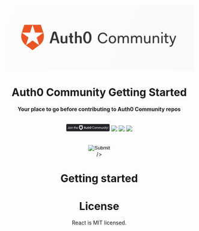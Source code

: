 <div align="center">
<br>
<img src="/Open-Source/Assets/Auth0_Community_Banner.png"
/>
<br/>
<h1>Auth0 Community Getting Started</h1>
<strong>Your place to go before contributing to Auth0 Community repos</strong>
</div>
<br/>
<p align="center">
<img width="116" height="20" src="/Open-Source/Assets/join_auth0_community_badge.png"/>
<img src="https://img.shields.io/badge/community-driven-brightgreen.svg"/>
<img src="https://img.shields.io/badge/contribution%20made-easier-green.svg"/>
<img src="https://img.shields.io/badge/License-MIT-green.svg"/>
</p>
<div align="center">
<br>
<form action="https://community.auth0.com/">
    <input type="image" src="/Open-Source/Assets/Auth0_Community_Banner.png"/>
</form>
/>

# Getting started

# License

React is MIT licensed.
